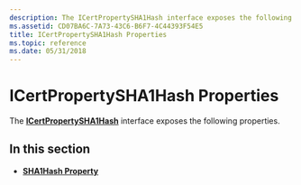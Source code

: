 ```yaml
---
description: The ICertPropertySHA1Hash interface exposes the following properties.
ms.assetid: CD07BA6C-7A73-43C6-B6F7-4C44393F54E5
title: ICertPropertySHA1Hash Properties
ms.topic: reference
ms.date: 05/31/2018
---
```


# ICertPropertySHA1Hash Properties

The [**ICertPropertySHA1Hash**](/windows/desktop/api/CertEnroll/nn-certenroll-icertpropertysha1hash) interface exposes the following properties.

## In this section

-   [**SHA1Hash Property**](/windows/desktop/api/CertEnroll/nf-certenroll-icertpropertysha1hash-get_sha1hash)

 

 



